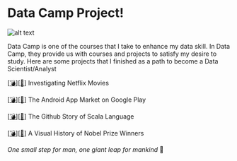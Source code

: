 # Data Camp Project!

![alt text](https://www.datacamp.com/datacamp.png)

Data Camp is one of the courses that I take to enhance my data skill. In Data Camp, they provide us with courses and projects to satisfy my desire to study. Here are some projects that I finished as a path to become a Data Scientist/Analyst

[[:bomb:]](https://github.com/aliefdn/Data-Camp-Project/tree/main/DATA%20CAMP%20PROJECT/Investigating%20Netflix%20Movies)[[:bookmark_tabs:]](https://github.com/aliefdn/Data-Camp-Project/tree/main/PROJECT%20PDF/Investigating%20Netflix%20Movies) Investigating Netflix Movies

[[:bomb:]](https://github.com/aliefdn/Data-Camp-Project/tree/main/DATA%20CAMP%20PROJECT/The%20Android%20App%20Market%20on%20Google%20Play)[[:bookmark_tabs:]](https://github.com/aliefdn/Data-Camp-Project/tree/main/PROJECT%20PDF/The%20Android%20App%20Market%20on%20Google%20Play) The Android App Market on Google Play

[[:bomb:]](https://github.com/aliefdn/Data-Camp-Project/tree/main/DATA%20CAMP%20PROJECT/The%20GitHub%20History%20of%20the%20Scala%20Language)[[:bookmark_tabs:]](https://github.com/aliefdn/Data-Camp-Project/tree/main/PROJECT%20PDF/The%20Github%20History%20of%20the%20Scala%20Language) The Github Story of Scala Language

[[:bomb:]](https://github.com/aliefdn/Data-Camp-Project/tree/main/DATA%20CAMP%20PROJECT/A%20Visual%20History%20of%20Nobel%20Prize%20Winners)[[:bookmark_tabs:]](https://github.com/aliefdn/Data-Camp-Project/tree/main/PROJECT%20PDF/Project%20A%20Visual%20History%20of%20Nobel%20Prize%20Winners) A Visual History of Nobel Prize Winners

_One small step for man, one giant leap for mankind_ :triumph:
